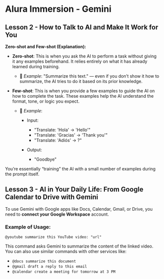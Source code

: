 # **Alura Immersion - Gemini**

## **Lesson 2 - How to Talk to AI and Make It Work for You**

**Zero-shot and Few-shot (Explanation):**

- **Zero-shot**: This is when you ask the AI to perform a task without giving it any examples beforehand. It relies entirely on what it has already learned during training.

  - 🧠 _Example_: "Summarize this text." — even if you don’t show it how to summarize, the AI tries to do it based on its prior knowledge.

- **Few-shot**: This is when you provide a few examples to guide the AI on how to complete the task. These examples help the AI understand the format, tone, or logic you expect.

  - 🧠 _Example_:

    - Input:

      - "Translate: 'Hola' → 'Hello'"
      - "Translate: 'Gracias' → 'Thank you'"
      - "Translate: 'Adiós' → ?"

    - Output:

      - "Goodbye"

You’re essentially “training” the AI with a small number of examples during the prompt itself.

## **Lesson 3 - AI in Your Daily Life: From Google Calendar to Drive with Gemini**

To use Gemini with Google apps like Docs, Calendar, Gmail, or Drive, you need to **connect your Google Workspace** account.

### **Example of Usage:**

```text
@youtube summarize this YouTube video: "url"
```

This command asks Gemini to summarize the content of the linked video. You can also use similar commands with other services like:

- `@docs summarize this document`
- `@gmail draft a reply to this email`
- `@calendar create a meeting for tomorrow at 3 PM`
